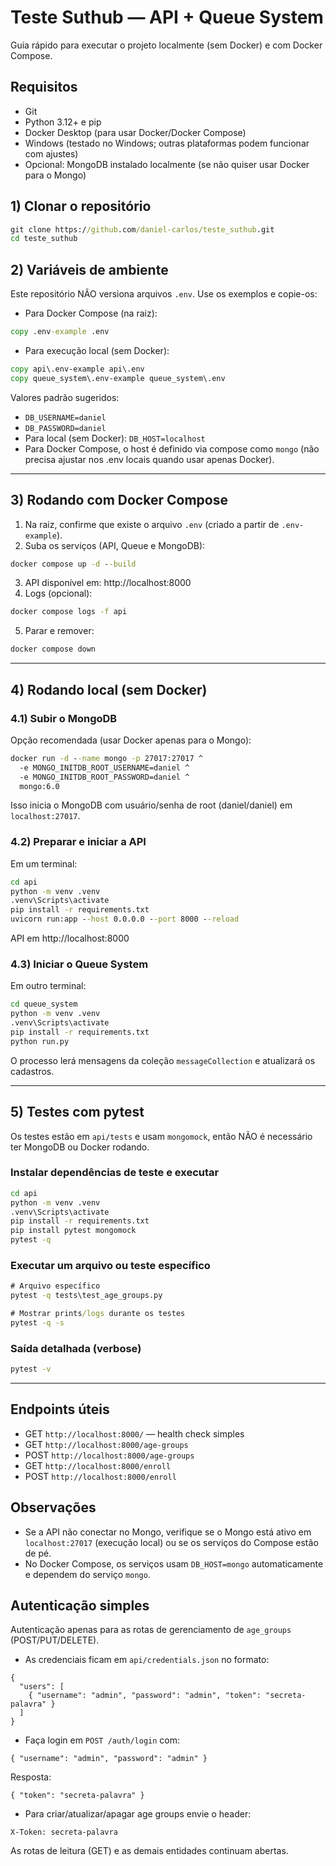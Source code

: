 # Teste Suthub — API + Queue System

Guia rápido para executar o projeto localmente (sem Docker) e com Docker Compose.

## Requisitos
- Git
- Python 3.12+ e pip
- Docker Desktop (para usar Docker/Docker Compose)
- Windows (testado no Windows; outras plataformas podem funcionar com ajustes)
- Opcional: MongoDB instalado localmente (se não quiser usar Docker para o Mongo)

## 1) Clonar o repositório
```cmd
git clone https://github.com/daniel-carlos/teste_suthub.git
cd teste_suthub
```

## 2) Variáveis de ambiente
Este repositório NÃO versiona arquivos `.env`. Use os exemplos e copie-os:

- Para Docker Compose (na raiz):
```cmd
copy .env-example .env
```
- Para execução local (sem Docker):
```cmd
copy api\.env-example api\.env
copy queue_system\.env-example queue_system\.env
```

Valores padrão sugeridos:
- `DB_USERNAME=daniel`
- `DB_PASSWORD=daniel`
- Para local (sem Docker): `DB_HOST=localhost`
- Para Docker Compose, o host é definido via compose como `mongo` (não precisa ajustar nos .env locais quando usar apenas Docker).

---

## 3) Rodando com Docker Compose
1) Na raiz, confirme que existe o arquivo `.env` (criado a partir de `.env-example`).
2) Suba os serviços (API, Queue e MongoDB):
```cmd
docker compose up -d --build
```
3) API disponível em: http://localhost:8000
4) Logs (opcional):
```cmd
docker compose logs -f api
```
5) Parar e remover:
```cmd
docker compose down
```

---

## 4) Rodando local (sem Docker)
### 4.1) Subir o MongoDB
Opção recomendada (usar Docker apenas para o Mongo):
```cmd
docker run -d --name mongo -p 27017:27017 ^
  -e MONGO_INITDB_ROOT_USERNAME=daniel ^
  -e MONGO_INITDB_ROOT_PASSWORD=daniel ^
  mongo:6.0
```
Isso inicia o MongoDB com usuário/senha de root (daniel/daniel) em `localhost:27017`.

### 4.2) Preparar e iniciar a API
Em um terminal:
```cmd
cd api
python -m venv .venv
.venv\Scripts\activate
pip install -r requirements.txt
uvicorn run:app --host 0.0.0.0 --port 8000 --reload
```
API em http://localhost:8000

### 4.3) Iniciar o Queue System
Em outro terminal:
```cmd
cd queue_system
python -m venv .venv
.venv\Scripts\activate
pip install -r requirements.txt
python run.py
```
O processo lerá mensagens da coleção `messageCollection` e atualizará os cadastros.

---

## 5) Testes com pytest
Os testes estão em `api/tests` e usam `mongomock`, então NÃO é necessário ter MongoDB ou Docker rodando.

### Instalar dependências de teste e executar
```cmd
cd api
python -m venv .venv
.venv\Scripts\activate
pip install -r requirements.txt
pip install pytest mongomock
pytest -q
```

### Executar um arquivo ou teste específico
```cmd
# Arquivo específico
pytest -q tests\test_age_groups.py

# Mostrar prints/logs durante os testes
pytest -q -s
```

### Saída detalhada (verbose)
```cmd
pytest -v
```

---

## Endpoints úteis
- GET `http://localhost:8000/` — health check simples
- GET `http://localhost:8000/age-groups`
- POST `http://localhost:8000/age-groups`
- GET `http://localhost:8000/enroll`
- POST `http://localhost:8000/enroll`

## Observações
- Se a API não conectar no Mongo, verifique se o Mongo está ativo em `localhost:27017` (execução local) ou se os serviços do Compose estão de pé.
- No Docker Compose, os serviços usam `DB_HOST=mongo` automaticamente e dependem do serviço `mongo`.

## Autenticação simples

Autenticação apenas para as rotas de gerenciamento de `age_groups` (POST/PUT/DELETE).

- As credenciais ficam em `api/credentials.json` no formato:

```
{
  "users": [
    { "username": "admin", "password": "admin", "token": "secreta-palavra" }
  ]
}
```

- Faça login em `POST /auth/login` com:

```
{ "username": "admin", "password": "admin" }
```

Resposta:

```
{ "token": "secreta-palavra" }
```

- Para criar/atualizar/apagar age groups envie o header:

```
X-Token: secreta-palavra
```

As rotas de leitura (GET) e as demais entidades continuam abertas.
